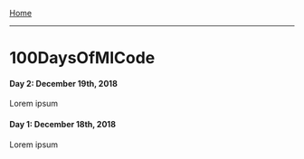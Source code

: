 [Home](../readme.md)

-----
# 100DaysOfMlCode

#### Day 2: December 19th, 2018
Lorem ipsum

#### Day 1: December 18th, 2018
Lorem ipsum

